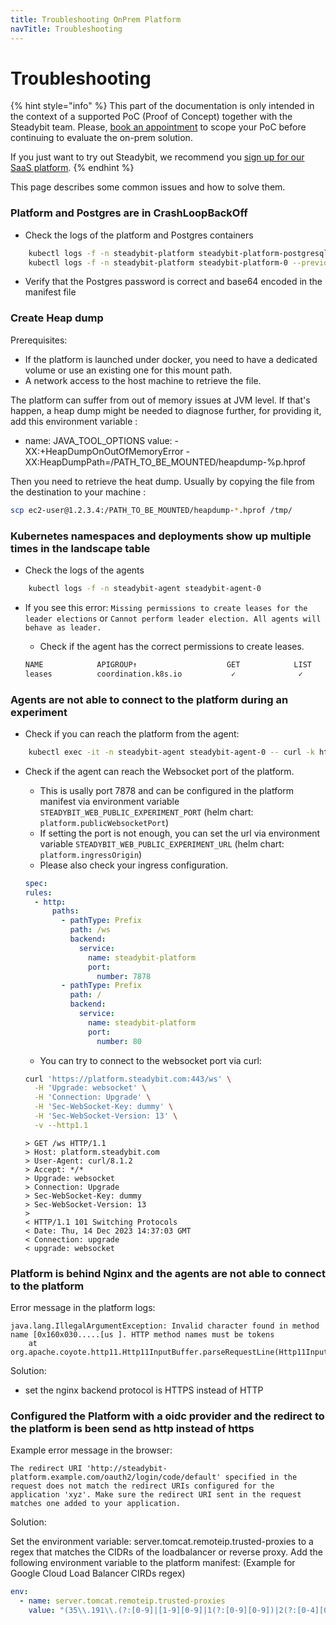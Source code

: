 ```yaml
---
title: Troubleshooting OnPrem Platform
navTitle: Troubleshooting
---
```


# Troubleshooting

{% hint style="info" %}
This part of the documentation is only intended in the context of a supported PoC (Proof of Concept) together with the Steadybit team.
Please, [book an appointment](https://www.steadybit.com/book-demo) to scope your PoC before continuing to evaluate the on-prem solution.

If you just want to try out Steadybit, we recommend you [sign up for our SaaS platform](https://signup.steadybit.com).
{% endhint %}

This page describes some common issues and how to solve them.

### Platform and Postgres are in CrashLoopBackOff

- Check the logs of the platform and Postgres containers

```bash
    kubectl logs -f -n steadybit-platform steadybit-platform-postgresql-0 --previous
    kubectl logs -f -n steadybit-platform steadybit-platform-0 --previous
```

- Verify that the Postgres password is correct and base64 encoded in the manifest file

### Create Heap dump

Prerequisites:
- If the platform is launched under docker, you need to have a dedicated volume or use an existing one for this mount path.
- A network access to the host machine to retrieve the file.

The platform can suffer from out of memory issues at JVM level. If that's happen, a heap dump might be needed to diagnose further, for providing it, add this environment variable :
- name: JAVA_TOOL_OPTIONS
  value: -XX:+HeapDumpOnOutOfMemoryError -XX:HeapDumpPath=/PATH_TO_BE_MOUNTED/heapdump-%p.hprof

Then you need to retrieve the heat dump. Usually by copying the file from the destination to your machine :
```bash
scp ec2-user@1.2.3.4:/PATH_TO_BE_MOUNTED/heapdump-*.hprof /tmp/
```


### Kubernetes namespaces and deployments show up multiple times in the landscape table

- Check the logs of the agents

```bash
    kubectl logs -f -n steadybit-agent steadybit-agent-0
```

- If you see this error: `Missing permissions to create leases for the leader elections` or `Cannot perform leader election. All agents will behave as leader.`

  - Check if the agent has the correct permissions to create leases.

  ```bash
  NAME            APIGROUP↑                    GET            LIST           WATCH          CREATE         PATCH          UPDATE          DELETE          DEL-LIST
  leases          coordination.k8s.io           ✓              ✓              ✓              ✓              ×              ✓               ×               ×
  ```

### Agents are not able to connect to the platform during an experiment

- Check if you can reach the platform from the agent:

```bash
    kubectl exec -it -n steadybit-agent steadybit-agent-0 -- curl -k https://steadybit-platform.steadybit-platform.svc.cluster.local:8080
```

- Check if the agent can reach the Websocket port of the platform.

  - This is usally port 7878 and can be configured in the platform manifest via environment variable `STEADYBIT_WEB_PUBLIC_EXPERIMENT_PORT` (helm chart: `platform.publicWebsocketPort`)
  - If setting the port is not enough, you can set the url via environment variable `STEADYBIT_WEB_PUBLIC_EXPERIMENT_URL` (helm chart: `platform.ingressOrigin`)
  - Please also check your ingress configuration.

  ```yaml
  spec:
  rules:
    - http:
        paths:
          - pathType: Prefix
            path: /ws
            backend:
              service:
                name: steadybit-platform
                port:
                  number: 7878
          - pathType: Prefix
            path: /
            backend:
              service:
                name: steadybit-platform
                port:
                  number: 80
  ```
  - You can try to connect to the websocket port via curl:
  ```bash
  curl 'https://platform.steadybit.com:443/ws' \
    -H 'Upgrade: websocket' \
    -H 'Connection: Upgrade' \
    -H 'Sec-WebSocket-Key: dummy' \
    -H 'Sec-WebSocket-Version: 13' \
    -v --http1.1
  ```
  
  ```
  > GET /ws HTTP/1.1
  > Host: platform.steadybit.com
  > User-Agent: curl/8.1.2
  > Accept: */*
  > Upgrade: websocket
  > Connection: Upgrade
  > Sec-WebSocket-Key: dummy
  > Sec-WebSocket-Version: 13
  >
  < HTTP/1.1 101 Switching Protocols
  < Date: Thu, 14 Dec 2023 14:37:03 GMT
  < Connection: upgrade
  < upgrade: websocket
  ```

### Platform is behind Nginx and the agents are not able to connect to the platform
Error message in the platform logs:
```
java.lang.IllegalArgumentException: Invalid character found in method name [0x160x030.....[us ]. HTTP method names must be tokens
	at org.apache.coyote.http11.Http11InputBuffer.parseRequestLine(Http11InputBuffer.java:407)
```

Solution:
- set the nginx backend protocol is HTTPS instead of HTTP

### Configured the Platform with a oidc provider and the redirect to the platform is been send as http instead of https
Example error message in the browser:
```
The redirect URI 'http://steadybit-platform.example.com/oauth2/login/code/default' specified in the request does not match the redirect URIs configured for the application 'xyz'. Make sure the redirect URI sent in the request matches one added to your application.
```

Solution:

Set the environment variable: server.tomcat.remoteip.trusted-proxies to a regex that matches the CIDRs of the loadbalancer or reverse proxy.
Add the following environment variable to the platform manifest:
(Example for Google Cloud Load Balancer CIRDs regex)
```yaml
env:
  - name: server.tomcat.remoteip.trusted-proxies
    value: "(35\\.191\\.(?:[0-9]|[1-9][0-9]|1(?:[0-9][0-9])|2(?:[0-4][0-9]|5[0-5]))\\.(?:[0-9]|[1-9][0-9]|1(?:[0-9][0-9])|2(?:[0-4][0-9]|5[0-5])))|(130\\.211\\.(?:[0-3])\\.(?:[0-9]|[1-9][0-9]|1(?:[0-9][0-9])|2(?:[0-4][0-9]|5[0-5])))"
```